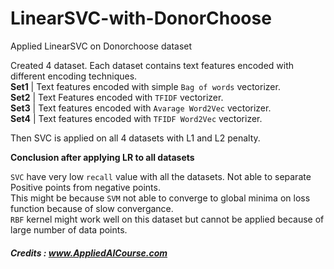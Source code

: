# LinearSVC-with-DonorChoose
Applied LinearSVC on Donorchoose dataset

Created 4 dataset. Each dataset contains text features encoded with different encoding techniques.<br>
**Set1** | Text features encoded with simple `Bag of words` vectorizer.<br>
**Set2** | Text Features encoded with `TFIDF` vectorizer.<br>
**Set3** | Text features encoded with `Avarage Word2Vec` vectorizer.<br>
**Set4** | Text features encoded with `TFIDF Word2Vec` vectorizer.<br>

Then SVC is applied on all 4 datasets with L1 and L2 penalty.<br>

<b> Conclusion after applying LR to all datasets </b><br>

`SVC` have very low `recall` value with all the datasets. Not able to separate Positive points from negative points.<br>
This might be because `SVM` not able to converge to global minima on loss function because of slow convergance.<br>
`RBF` kernel might work well on this dataset but cannot be applied because of large number of data points.<br>

##### Credits : www.AppliedAICourse.com
